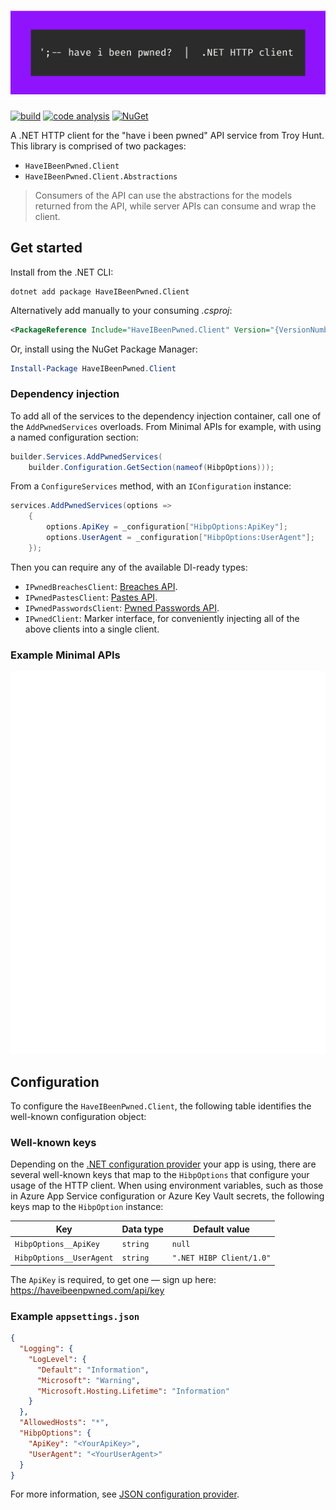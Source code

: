 # ![';-- have i been pwned? — .NET HTTP Client logo.](https://raw.githubusercontent.com/IEvangelist/pwned-client/main/assets/pwned-header.png)

[![build](https://github.com/IEvangelist/pwned-client/actions/workflows/build-validation.yml/badge.svg)](https://github.com/IEvangelist/pwned-client/actions/workflows/build-validation.yml) [![code analysis](https://github.com/IEvangelist/pwned-client/actions/workflows/codeql-analysis.yml/badge.svg)](https://github.com/IEvangelist/pwned-client/actions/workflows/codeql-analysis.yml) [![NuGet](https://img.shields.io/nuget/v/HaveIBeenPwned.Client.svg?style=flat)](https://www.nuget.org/packages/HaveIBeenPwned.Client)

A .NET HTTP client for the "have i been pwned" API service from Troy Hunt. This library is comprised of two packages:

- `HaveIBeenPwned.Client`
- `HaveIBeenPwned.Client.Abstractions`

> Consumers of the API can use the abstractions for the models returned from the API, while server APIs can consume and wrap the client.

## Get started

Install from the .NET CLI:

```shell
dotnet add package HaveIBeenPwned.Client
```

Alternatively add manually to your consuming _.csproj_:

```xml
<PackageReference Include="HaveIBeenPwned.Client" Version="{VersionNumber}" />
```

Or, install using the NuGet Package Manager:

```powershell
Install-Package HaveIBeenPwned.Client
```

### Dependency injection

To add all of the services to the dependency injection container, call one of the `AddPwnedServices` overloads. From Minimal APIs for example, with using a named configuration section:

```csharp
builder.Services.AddPwnedServices(
    builder.Configuration.GetSection(nameof(HibpOptions)));
```

From a `ConfigureServices` method, with an `IConfiguration` instance:

```csharp
services.AddPwnedServices(options =>
    {
        options.ApiKey = _configuration["HibpOptions:ApiKey"];
        options.UserAgent = _configuration["HibpOptions:UserAgent"];
    });
```

Then you can require any of the available DI-ready types:

- `IPwnedBreachesClient`: [Breaches API](https://haveibeenpwned.com/API/v3#BreachesForAccount).
- `IPwnedPastesClient`: [Pastes API](https://haveibeenpwned.com/API/v3#PastesForAccount).
- `IPwnedPasswordsClient`: [Pwned Passwords API](https://haveibeenpwned.com/API/v3#PwnedPasswords).
- `IPwnedClient`: Marker interface, for conveniently injecting all of the above clients into a single client.

### Example Minimal APIs

![Minimal APIs example code.](https://raw.githubusercontent.com/IEvangelist/pwned-client/main/assets/minimal-api.svg)

## Configuration

To configure the `HaveIBeenPwned.Client`, the following table identifies the well-known configuration object:

### Well-known keys

Depending on the [.NET configuration provider](https://docs.microsoft.com/dotnet/core/extensions/configuration-providers?WC.m_id=dapine) your app is using, there are several well-known keys that map to the `HibpOptions` that configure your usage of the HTTP client. When using environment variables, such as those in Azure App Service configuration or Azure Key Vault secrets, the following keys map to the `HibpOption` instance:

| Key                      | Data type | Default value            |
|--------------------------|-----------|--------------------------|
| `HibpOptions__ApiKey`    | `string`  | `null`                   |
| `HibpOptions__UserAgent` | `string`  | `".NET HIBP Client/1.0"` |

The `ApiKey` is required, to get one &mdash; sign up here: <https://haveibeenpwned.com/api/key>

### Example `appsettings.json`

```json
{
  "Logging": {
    "LogLevel": {
      "Default": "Information",
      "Microsoft": "Warning",
      "Microsoft.Hosting.Lifetime": "Information"
    }
  },
  "AllowedHosts": "*",
  "HibpOptions": {
    "ApiKey": "<YourApiKey>",
    "UserAgent": "<YourUserAgent>"
  }
}
```

For more information, see [JSON configuration provider](https://docs.microsoft.com/dotnet/core/extensions/configuration-providers?WC.m_id=dapine#json-configuration-provider).

<!--
Notes for tagging releases:
  https://rehansaeed.com/the-easiest-way-to-version-nuget-packages/#minver

git tag -a 0.0.3 -m "Build version 0.0.3"
git push upstream --tags
-->
